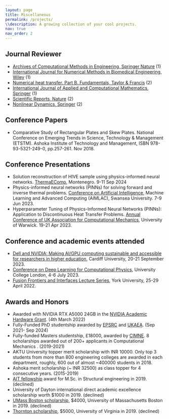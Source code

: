 ```yaml
---
layout: page
title: Miscellaneous
permalink: /projects/
\\description: A growing collection of your cool projects.
nav: true
nav_order: 2
---
```


## Journal Reviewer
* [Archives of Computational Methods in Engineering, Springer Nature](https://www.springer.com/journal/11831) (1)
* [International Journal for Numerical Methods in Biomedical Engineering, Wiley](https://onlinelibrary.wiley.com/journal/20407947) (1)
* [Numerical heat transfer. Part B. Fundamentals, Taylor & Francis](https://www.tandfonline.com/journals/unhb20) (2)
* [International Journal of Applied and Computational Mathematics, Springer](https://portal.issn.org/resource/ISSN/2349-5103) (1)
* [Scientific Reports, Nature](https://www.nature.com/srep/) (2)
* [Nonlinear Dynamics, Springer](https://link.springer.com/journal/11071) (2)

## Conference Papers
* Comparative Study of Rectangular Plates and Skew Plates. National Conference on Emerging Trends in Science, Technology & Management (ETSTM). Ashoka Institute of Technology and Management, ISBN 978-93-5321-249-0, pp.257-261. Nov 2018.

## Conference Presentations
* Solution reconstruction of HIVE sample using physics-informed neural networks. [ThermaEComp](https://ukacm.org/), Montenegro. 9-11 Sep 2024
* Physics-informed neural networks (PINNs) for solving forward and inverse thermal problems. [Conference on Artificial Intelligence](http://cdt-aimlac.org/cdt-conference2023.html), Machine Learning and Advanced Computing (AIMLAC), Swansea University. 7-9 Jun 2023.
* Hyperparameter Tuning of Physics-Informed Neural Networks (PINNs): Application to Discontinuous Heat Transfer Problems. [Annual Conference of UK Association for Computational Mechanics](https://sites.google.com/view/ukacm2023conference/home), University of Warwick. 19-21 Apr 2023.

## Conference and academic events attended
* [Dell and NVIDIA: Making AI/GPU computing sustainable and accessible for researchers in higher education](https://hpc-sig.org.uk/index.php/event/hpc-sig-meeting-wednesday-20th-september-2023-cardiff-university-prifysgol-caerdydd/), Cardiff University, 20-21 September 2023.
* [Conference on Deep Learning for Computational Physics](https://maths4dl.ac.uk/newsevents/conference-on-deep-learning-for-computational-physics/), University College London, 4-6 July 2023.
* [Fusion Frontiers and Interfaces Lecture Series](https://fusion-cdt.ac.uk/fusion-frontiers-week-returns-to-the-ypi/), York University, 25-29 April 2022.

## Awards and Honors
* Awarded with NVIDIA RTX A5000 24GB in the [NVIDIA Academic Hardware Grant](https://nvidia.my.site.com/HardwareGrant/s/Application). (4th March 2022) 
* Fully-Funded PhD studentship awarded by [EPSRC](https://www.ukri.org/councils/epsrc/) and [UKAEA](https://www.gov.uk/government/organisations/uk-atomic-energy-authority). (Sep 2021- Sep 2024)
* Fully-funded Masters studentship, £18000, awarded by [CIMNE](https://www.cimne.com/). 8 scholarships awarded out of 200+ applicants in Computational Mechanics .  (2019-2021)
* AKTU University topper merit scholarship with INR 10000. Only top 3 students from more than 800 engineering colleges are awarded in each department, roughly, 600 out of almost ~400000 students in 2018.
* Ashoka merit scholarship (~ INR 32500) as class topper for 4 consecutive years. (2015-2019)
* [AIT fellowship](https://ait.ac.th/financial/ait-scholarships/) award for M.Sc. in Structural engineering in 2019. (declined)
* University of Dayton international direct academic excellence scholarship worth $1000 in 2019. (declined)
* [UMass Boston scholarship](https://www.umb.edu/financial-aid/undergraduate-scholarships/scholarships-for-continuing-students/), $4000, University of Massachusetts Boston in 2019. (declined)
* [Thornton scholarship](https://www.thorntoncollege.com/admissions/scholarships/), $5000, University of Virginia in 2019. (declined)
